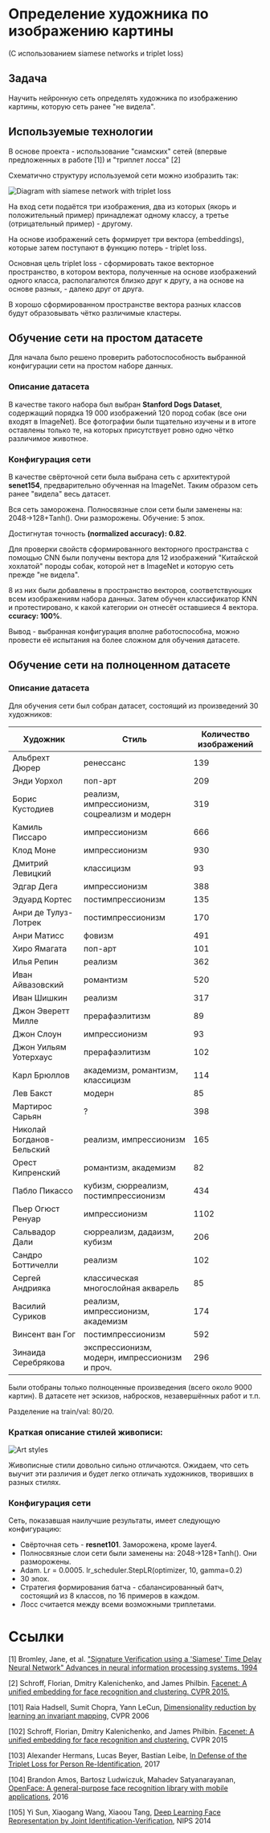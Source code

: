 # Определение художника по изображению картины
(С использованием siamese networks и triplet loss)

## Задача
Научить нейронную сеть определять художника по изображению картины, которую сеть ранее "не видела".

## Используемые технологии
В основе проекта - использование "сиамских" сетей (впервые предложенных в работе [1]) и "триплет лосса" [2]


Схематично структуру используемой сети можно изобразить так:


![Diagram with siamese network with triplet loss](/images/siamese-triplet-diagram.jpg)


На вход сети подаётся три изображения, два из которых (якорь и положительный пример) принадлежат одному классу, а третье (отрицательный пример) - другому.

На основе изображений сеть формирует три вектора (embeddings), которые затем поступают в функцию потерь - triplet loss.

Основная цель triplet loss - сформировать такое векторное пространство, в котором вектора, полученные на основе изображений одного класса, располагалются близко друг к другу, а на основе на основе разных, - далеко друг от друга.

В хорошо сформированном пространстве вектора разных классов будут образовывать чётко различимые кластеры.

## Обучение сети на простом датасете
Для начала было решено проверить работоспособность выбранной конфигурации сети на простом наборе данных.

### Описание датасета
В качестве такого набора был выбран **Stanford Dogs Dataset**, содержащий порядка 19 000 изображений 120 пород собак (все они входят в ImageNet).
Все фотографии были тщательно изучены и в итоге оставлены только те, на которых присутствует ровно одно чётко различимое животное.

### Конфигурация сети
В качестве свёрточной сети была выбрана сеть с архитектурой **senet154**, предварительно обученная на ImageNet. Таким образом сеть ранее "видела" весь датасет.

Вся сеть заморожена.
Полносвязные слои сети были заменены на: 2048->128+Tanh(). Они разморожены.
Обучение: 5 эпох.

Достигнутая точность **(normalized accuracy): 0.82**.

Для проверки свойств сформированного векторного пространства с помощью CNN были получены вектора для 12 изображений "Китайской хохлатой" породы собак, которой нет в ImageNet и которую сеть прежде "не видела".

8 из них были добавлены в пространство векторов, соответствующих всем изображениям набора данных.
Затем обучен классификатор KNN и протестировано, к какой категории он отнесёт оставшиеся 4 вектора. **ccuracy: 100%**.

Вывод - выбранная конфигурация вполне работоспособна, можно провести её испытания на более сложном для обучения датасете.

## Обучение сети на полноценном датасете
### Описание датасета
Для обучения сети был собран датасет, состоящий из произведений 30 художников:

| Художник | Стиль | Количество изображений |
| ---           | --- | --- |
| Альбрехт Дюрер | ренессанс | 139 |
| Энди Уорхол | поп-арт | 209 |
| Борис Кустодиев | реализм, импрессионизм, соцреализм и модерн | 319 |
| Камиль Писсаро | импрессионизм | 666 |
| Клод Моне | импрессионизм | 930 |
| Дмитрий Левицкий | классицизм | 93 |
| Эдгар Дега | импрессионизм | 388 |
| Эдуард Кортес | постимпрессионизм | 135 |
| Анри де Тулуз-Лотрек | постимпрессионизм | 170 |
| Анри Матисс | фовизм | 491 |
| Хиро Ямагата | поп-арт | 101 |
| Илья Репин | реализм | 362 |
| Иван Айвазовский | романтизм | 520 |
| Иван Шишкин | реализм | 317 |
| Джон Эверетт Милле | прерафаэлитизм | 89 |
| Джон Слоун | импрессионизм | 93 |
| Джон Уильям Уотерхаус | прерафаэлитизм | 102 |
| Карл Брюллов | академизм, романтизм, классицизм | 114 |
| Лев Бакст | модерн | 85 |
| Мартирос Сарьян | ? | 398 |
| Николай Богданов-Бельский | реализм, импрессионизм | 165 |
| Орест Кипренский | романтизм, академизм | 82 |
| Пабло Пикассо | кубизм, сюрреализм, постимпрессионизм | 434 |
| Пьер Огюст Ренуар | импрессионизм | 1102 |
| Сальвадор Дали | сюрреализм, дадаизм, кубизм | 206 |
| Сандро Боттичелли | реализм | 102 |
| Сергей Андрияка | классическая многослойная акварель | 85 |
| Василий Суриков | реализм, импрессионизм, академизм | 174 |
| Винсент ван Гог | постимпрессионизм | 592 |
| Зинаида Серебрякова | экспрессионизм, модерн, импрессионизм и проч. | 296 |

Были отобраны только полноценные произведения (всего около 9000 картин). В датасете нет эскизов, набросков, незавершённых работ и т.п.

Разделение на train/val: 80/20.

### Краткая описание стилей живописи:

![Art styles](/images/art-styles.jpg)

Живописные стили довольно сильно отличаются. Ожидаем, что сеть выучит эти различия и будет легко отличать художников, творивших в разных стилях.

### Конфигурация сети
Сеть, показавшая наилучшие результаты, имеет следующую конфигурацию:
* Свёрточная сеть - **resnet101**. Заморожена, кроме layer4.
* Полносвязные слои сети были заменены на: 2048->128+Tanh(). Они разморожены.
* Adam. Lr = 0.0005. lr_scheduler.StepLR(optimizer, 10, gamma=0.2)
* 30 эпох.
* Стратегия формирования батча - сбалансированный батч, состоящий из 8 классов, по 16 примеров в каждом.
* Лосс считается между всеми возможными триплетами.

# Ссылки

[1] Bromley, Jane, et al. ["Signature Verification using a 'Siamese' Time Delay Neural Network" Advances in neural information processing systems. 1994](http://papers.nips.cc/paper/769-signature-verification-using-a-siamese-time-delay-neural-network.pdf)

[2] Schroff, Florian, Dmitry Kalenichenko, and James Philbin. [Facenet: A unified embedding for face recognition and clustering. CVPR 2015.](https://arxiv.org/pdf/1503.03832.pdf)

[101] Raia Hadsell, Sumit Chopra, Yann LeCun, [Dimensionality reduction by learning an invariant mapping](http://yann.lecun.com/exdb/publis/pdf/hadsell-chopra-lecun-06.pdf), CVPR 2006

[102] Schroff, Florian, Dmitry Kalenichenko, and James Philbin. [Facenet: A unified embedding for face recognition and clustering.](https://arxiv.org/abs/1503.03832) CVPR 2015

[103] Alexander Hermans, Lucas Beyer, Bastian Leibe, [In Defense of the Triplet Loss for Person Re-Identification](https://arxiv.org/pdf/1703.07737), 2017

[104] Brandon Amos, Bartosz Ludwiczuk, Mahadev Satyanarayanan, [OpenFace: A general-purpose face recognition library with mobile applications](http://reports-archive.adm.cs.cmu.edu/anon/2016/CMU-CS-16-118.pdf), 2016

[105] Yi Sun, Xiaogang Wang, Xiaoou Tang, [Deep Learning Face Representation by Joint Identification-Verification](http://papers.nips.cc/paper/5416-deep-learning-face-representation-by-joint-identification-verification), NIPS 2014


